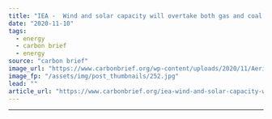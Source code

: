 ```yaml
---
title: "IEA -  Wind and solar capacity will overtake both gas and coal globally by 2024"
date: "2020-11-10"
tags: 
  - energy
  - carbon brief
  - energy
source: "carbon brief"
image_url: "https://www.carbonbrief.org/wp-content/uploads/2020/11/Aerial-view-of-solar-panels-in-a-solar-farm-in-Thailand-583x372.jpg"
image_fp: "/assets/img/post_thumbnails/252.jpg"
lead: ""
article_url: "https://www.carbonbrief.org/iea-wind-and-solar-capacity-will-overtake-both-gas-and-coal-globally-by-2024"
---
```


---
